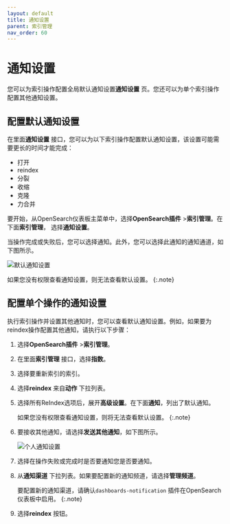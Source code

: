 ```yaml
---
layout: default
title: 通知设置
parent: 索引管理
nav_order: 60
---
```


# 通知设置

您可以为索引操作配置全局默认通知设置**通知设置** 页。您还可以为单个索引操作配置其他通知设置。

## 配置默认通知设置

在里面**通知设置** 接口，您可以为以下索引操作配置默认通知设置，该设置可能需要更长的时间才能完成：

- 打开
- reindex
- 分裂
- 收缩
- 克隆
- 力合并

要开始，从OpenSearch仪表板主菜单中，选择**OpenSearch插件** >**索引管理**。在下面**索引管理**， 选择**通知设置**。

当操作完成或失败后，您可以选择通知。此外，您可以选择此通知的通知通道，如下图所示。

![默认通知设置]({{site.url}}{{site.baseurl}}/images/admin-ui-index/notifications.png)

如果您没有权限查看通知设置，则无法查看默认设置。
{:.note}

## 配置单个操作的通知设置

执行索引操作并设置其他通知时，您可以查看默认通知设置。例如，如果要为reindex操作配置其他通知，请执行以下步骤：

1. 选择**OpenSearch插件** >**索引管理**。

1. 在里面**索引管理** 接口，选择**指数**。

1. 选择要重新索引的索引。

1. 选择**reindex** 来自**动作** 下拉列表。

1. 选择所有ReIndex选项后，展开**高级设置**。在下面**通知**，列出了默认通知。
    
    如果您没有权限查看通知设置，则将无法查看默认设置。
    {:.note}

1. 要接收其他通知，请选择**发送其他通知**，如下图所示。

    ![个人通知设置]({{site.url}}{{site.baseurl}}/images/admin-ui-index/notifications-individual.png)

1. 选择在操作失败或完成时是否要通知您是否要通知。

1. 从**通知渠道** 下拉列表。如果要配置新的通知频道，请选择**管理频道**。
    
    要配置新的通知渠道，请确认`dashboards-notification` 插件在OpenSearch仪表板中启用。
    {:.note}
    
1. 选择**reindex** 按钮。

